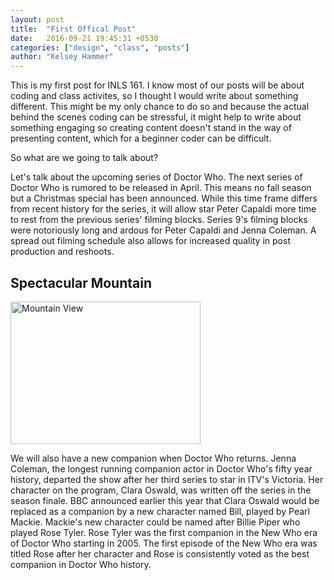 ```yaml
---
layout: post
title:  "First Offical Post"
date:   2016-09-21 19:45:31 +0530
categories: ["design", "class", "posts"]
author: "Kelsey Hammer"
---
```

This is my first post for INLS 161. I know most of our posts will be about coding and class activites, so I thought I would write about something different. 
This might be my only chance to do so and because the actual behind the scenes coding can be stressful, it might help to write about something engaging so 
creating content doesn't stand in the way of presenting content, which for a beginner coder can be difficult. 

So what are we going to talk about? 

Let's talk about the upcoming series of Doctor Who. The next series of Doctor Who is rumored to be released in April. This means no fall season but a 
Christmas special has been announced. While this time frame differs from recent history for the series, it will allow star Peter Capaldi more time to rest from the previous series'
filming blocks. Series 9's filming blocks were notoriously long and ardous for Peter Capaldi and Jenna Coleman. A spread out filming schedule also allows for increased
quality in post production and reshoots. 

<!DOCTYPE html>
<html>
<body>

<h2>Spectacular Mountain</h2>
<img src="pic_mountain.jpg" alt="Mountain View" style="width:304px;height:228px;">

</body>
</html>

We will also have a new companion when Doctor Who returns. Jenna Coleman, the longest running companion actor in Doctor Who's fifty year history, departed the show after her
third series to star in ITV's Victoria. Her character on the program, Clara Oswald, was written off the series in the season finale. BBC announced earlier this year that Clara 
Oswald would be replaced as a companion by a new character named Bill, played by Pearl Mackie. Mackie's new character could be named after Billie Piper who played Rose Tyler. 
Rose Tyler was the first companion in the New Who era of Doctor Who starting in 2005. The first episode of the New Who era was titled Rose after her character and Rose is
consistently voted as the best companion in Doctor Who history. 

